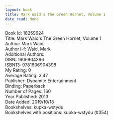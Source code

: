 ```yaml
---
layout: book
title: Mark Waid's The Green Hornet, Volume 1
date_read: None
---
```


Book Id: 18259624<br />
Title: Mark Waid's The Green Hornet, Volume 1<br />
Author: Mark Waid<br />
Author l-f: Waid, Mark<br />
Additional Authors: <br />
ISBN: 1606904396<br />
ISBN13: 9781606904398<br />
My Rating: 0<br />
Average Rating: 3.47<br />
Publisher: Dynamite Entertainment<br />
Binding: Paperback<br />
Number of Pages: 160<br />
Year Published: 2013<br />
Date Added: 2019/10/18<br />
Bookshelves: kupka-wstydu<br />
Bookshelves with positions: kupka-wstydu (#354)<br />

